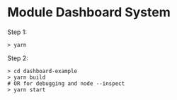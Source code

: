 # Module Dashboard System

Step 1:

```shell script
> yarn
```

Step 2:

```shell script
> cd dashboard-example
> yarn build
# OR for debugging and node --inspect
> yarn start
```
